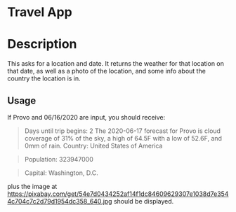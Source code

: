 # Travel App

# Description

This asks for a location and date.  It returns the weather for that location on that date, as well as a photo of the location, and some info about the country the location is in.

## Usage

If Provo and 06/16/2020 are input, you should receive:

>Days until trip begins:
2
The 2020-06-17 forecast for Provo is cloud coverage of 31% of the sky, a high of 64.5F with a low of 52.6F, and 0mm of rain.
Country: United States of America

>Population: 323947000

>Capital: Washington, D.C.

plus the image at 
https://pixabay.com/get/54e7d0434252af14f1dc84609629307e1038d7e3544c704c7c2d79d1954dc358_640.jpg should be displayed.
 
 